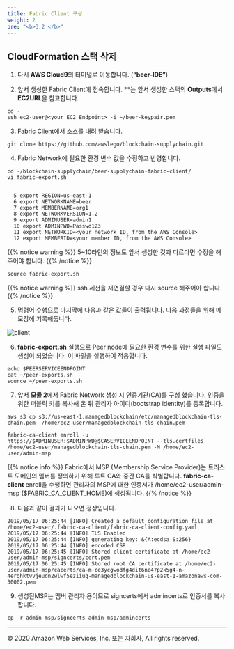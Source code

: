 ```yaml
---
title: Fabric Client 구성 
weight: 2
pre: "<b>3.2 </b>"
---
```


## CloudFormation 스택 삭제 

1. 다시 **AWS Cloud9**의 터미널로 이동합니다. (**“beer-IDE”**)

2. 앞서 생성한 Fabric Client에 접속합니다. *<your EC2 Endpoint>*는 앞서 생성한 스택의 **Outputs**에서 **EC2URL**을 참고합니다. 
```
cd ~
ssh ec2-user@<your EC2 Endpoint> -i ~/beer-keypair.pem
```

3. Fabric Client에서 소스를 내려 받습니다.
```
git clone https://github.com/awslego/blockchain-supplychain.git
```

4. Fabric Network에 필요한 환경 변수 값을 수정하고 반영합니다. 
```
cd ~/blockchain-supplychain/beer-supplychain-fabric-client/
vi fabric-export.sh
```

```

  5 export REGION=us-east-1
  6 export NETWORKNAME=beer
  7 export MEMBERNAME=org1
  8 export NETWORKVERSION=1.2
  9 export ADMINUSER=admin1
  10 export ADMINPWD=Passwd123
  11 export NETWORKID=<your network ID, from the AWS Console>
  12 export MEMBERID=<your member ID, from the AWS Console>

```

{{% notice warning %}}
5~10라인의 정보도 앞서 생성한 것과 다르다면 수정을 해주어야 합니다. 
{{% /notice %}}

```
source fabric-export.sh
```

{{% notice warning %}}
ssh 세션을 재연결할 경우 다시 source 해주어야 합니다. 
{{% /notice %}}

5. 명령어 수행으로 마지막에 다음과 같은 값들이 출력됩니다. 다음 과정들을 위해 메모장에 기록해둡니다. 

![client](/lab4/images/client_2.png)

6. **fabric-export.sh** 실행으로 Peer node에 필요한 환경 변수를 위한 실행 파일도 생성이 되었습니다. 이 파일을 실행하여 적용합니다. 
```
echo $PEERSERVICEENDPOINT
cat ~/peer-exports.sh  
source ~/peer-exports.sh 
```
 
7. 앞서 **모듈 2**에서 Fabric Network 생성 시 인증기관(CA)를 구성 했습니다. 인증을 위한 퍼블릭 키를 복사해 온 뒤 관리자 아이디(bootstrap identity)를 등록합니다.  
```
aws s3 cp s3://us-east-1.managedblockchain/etc/managedblockchain-tls-chain.pem  /home/ec2-user/managedblockchain-tls-chain.pem

fabric-ca-client enroll -u https://$ADMINUSER:$ADMINPWD@$CASERVICEENDPOINT --tls.certfiles /home/ec2-user/managedblockchain-tls-chain.pem -M /home/ec2-user/admin-msp 
```

{{% notice info %}}
Fabric에서 MSP (Membership Service Provider)는 트러스트 도메인의 멤버를 정의하기 위해 루트 CA와 중간 CA를 식별합니다. **fabric-ca-client** enroll을 수행하면 관리자의 MSP에 대한 인증서가 /home/ec2-user/admin-msp ($FABRIC_CA_CLIENT_HOME)에 생성됩니다. 
{{% /notice %}}

8. 다음과 같이 결과가 나오면 정상입니다. 

```
2019/05/17 06:25:44 [INFO] Created a default configuration file at /home/ec2-user/.fabric-ca-client/fabric-ca-client-config.yaml
2019/05/17 06:25:44 [INFO] TLS Enabled
2019/05/17 06:25:44 [INFO] generating key: &{A:ecdsa S:256}
2019/05/17 06:25:44 [INFO] encoded CSR
2019/05/17 06:25:45 [INFO] Stored client certificate at /home/ec2-user/admin-msp/signcerts/cert.pem
2019/05/17 06:25:45 [INFO] Stored root CA certificate at /home/ec2-user/admin-msp/cacerts/ca-m-ce3ycgwodfg4dit6ne47p2k5g4-n-4erqhktvvjeudn2wlwf5eziiuq-managedblockchain-us-east-1-amazonaws-com-30002.pem
```

9. 생성된MSP는 멤버 관리자 용이므로 signcerts에서 admincerts로 인증서를 복사합니다.
```
cp -r admin-msp/signcerts admin-msp/admincerts
```


---
© 2020 Amazon Web Services, Inc. 또는 자회사, All rights reserved.
